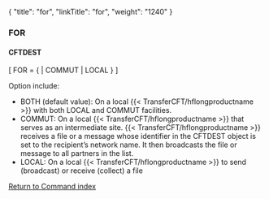 {
    "title": "for",
    "linkTitle": "for",
    "weight": "1240"
}<span id="for"></span>

### FOR

#### CFTDEST

\[ FOR
= {
| COMMUT |
LOCAL } \]

Option include:

-   BOTH
    (default value): On a local {{< TransferCFT/hflongproductname >}} with both LOCAL and COMMUT facilities.
-   COMMUT:
    On a local {{< TransferCFT/hflongproductname >}} that serves as an intermediate site. {{< TransferCFT/hflongproductname >}} receives
    a file or a message whose identifier in the CFTDEST object is set to the
    recipient’s network name. It then broadcasts the file or message to all
    partners in the list.
-   LOCAL:
    On a local {{< TransferCFT/hflongproductname >}} to send (broadcast) or receive (collect) a file  

[Return to Command index](../../)
